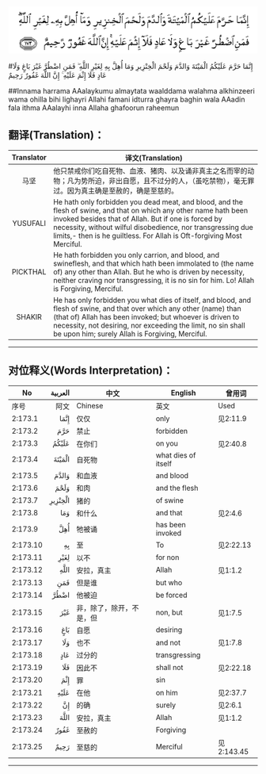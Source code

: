 ![002:173](images/002_173.gif)

#إِنَّمَا حَرَّمَ عَلَيْكُمُ الْمَيْتَةَ وَالدَّمَ وَلَحْمَ الْخِنْزِيرِ وَمَا أُهِلَّ بِهِ لِغَيْرِ اللَّهِ ۖ فَمَنِ اضْطُرَّ غَيْرَ بَاغٍ وَلَا عَادٍ فَلَا إِثْمَ عَلَيْهِ ۚ إِنَّ اللَّهَ غَفُورٌ رَحِيمٌ 

##Innama harrama AAalaykumu almaytata waalddama walahma alkhinzeeri wama ohilla bihi lighayri Allahi famani idturra ghayra baghin wala AAadin fala ithma AAalayhi inna Allaha ghafoorun raheemun 

## 翻译(Translation)：

| Translator | 译文(Translation)                                            |
| :--------: | ------------------------------------------------------------ |
|    马坚    | 他只禁戒你们吃自死物、血液、猪肉、以及诵非真主之名而宰的动物；凡为势所迫，非出自愿，且不过分的人，（虽吃禁物），毫无罪过。因为真主确是至赦的，确是至慈的。 |
|  YUSUFALI  | He hath only forbidden you dead meat, and blood, and the flesh of swine, and that on which any other name hath been invoked besides that of Allah. But if one is forced by necessity, without wilful disobedience, nor transgressing due limits,- then is he guiltless. For Allah is Oft-forgiving Most Merciful. |
|  PICKTHAL  | He hath forbidden you only carrion, and blood, and swineflesh, and that which hath been immolated to (the name of) any other than Allah. But he who is driven by necessity, neither craving nor transgressing, it is no sin for him. Lo! Allah is Forgiving, Merciful. |
|   SHAKIR   | He has only forbidden you what dies of itself, and blood, and flesh of swine, and that over which any other (name) than (that of) Allah has been invoked; but whoever is driven to necessity, not desiring, nor exceeding the limit, no sin shall be upon him; surely Allah is Forgiving, Merciful. |

---

## 对位释义(Words Interpretation)：

| No   | العربية | 中文    | English | 曾用词 |
| ---- | ------: | ------- | ------- | ------ |
| 序号 |    阿文 | Chinese | 英文    | Used   |
| 2:173.1  | إِنَّمَا    | 仅仅                     | only                | 见2:11.9   |
| 2:173.2  | حَرَّمَ     | 禁止                     | forbidden           |            |
| 2:173.3  | عَلَيْكُمُ   | 在你们                   | on you              | 见2:40.8   |
| 2:173.4  | الْمَيْتَةَ  | 自死物                   | what dies of itself |            |
| 2:173.5  | وَالدَّمَ   | 和血液                   | and blood           |            |
| 2:173.6  | وَلَحْمَ    | 和肉                     | and the flesh       |            |
| 2:173.7  | الْخِنْزِيرِ | 猪的                     | of swine            |            |
| 2:173.8  | وَمَا     | 和什么                   | and that            | 见2:4.6    |
| 2:173.9  | أُهِلَّ     | 牠被诵                   | has been invoked    |            |
| 2:173.10 | بِهِ      | 至                       | To                  | 见2:22.13  |
| 2:173.11 | لِغَيْرِ    | 以不                     | for non             |            |
| 2:173.12 | اللَّهِ    | 安拉，真主               | Allah               | 见1:1.2    |
| 2:173.13 | فَمَنِ     | 但是谁                   | but who             |            |
| 2:173.14 | اضْطُرَّ    | 他被迫                   | be forced           |            |
| 2:173.15 | غَيْرَ     | 非，除了，除开，不是，但 | non, but            | 见1:7.5    |
| 2:173.16 | بَاغٍ     | 自愿                     | desiring            |            |
| 2:173.17 | وَلَا     | 也不                     | and not             | 见1:7.8    |
| 2:173.18 | عَادٍ     | 过分的                   | transgressing       |            |
| 2:173.19 | فَلَا     | 因此不                   | shall not           | 见2:22.18  |
| 2:173.20 | إِثْمَ     | 罪                       | sin                 |            |
| 2:173.21 | عَلَيْهِ    | 在他                     | on him              | 见2:37.7   |
| 2:173.22 | إِنَّ      | 的确                     | surely              | 见2:6.1    |
| 2:173.23 | اللَّهَ    | 安拉，真主               | Allah               | 见1:1.2    |
| 2:173.24 | غَفُورٌ    | 至赦的                   | Forgiving           |            |
| 2:173.25 | رَحِيمٌ    | 至慈的                   | Merciful            | 见2:143.45 |

---
